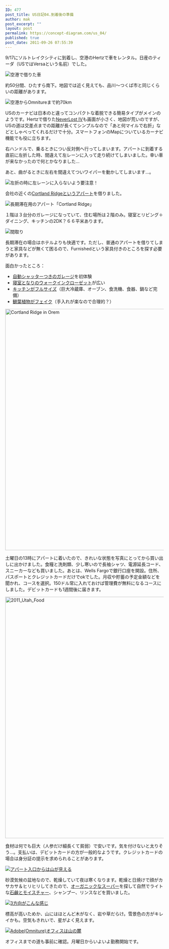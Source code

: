 ```yaml
---
ID: 477
post_title: US日記04.到着後の準備
author: mak
post_excerpt: ""
layout: post
permalink: https://concept-diagram.com/us_04/
published: true
post_date: 2011-09-26 07:55:39
---
```

9/17にソルトレイクシティに到着し、空港のHertzで車をレンタル。日産のティーダ（USではVersaという名前）でした。

<img alt="空港で借りた車" sizes="100vw" src="//res.cloudinary.com/mak00s/image/upload/f_auto,w_auto:200:800/v1509983977/2011-09-27-Nissan-Versa_anmmvy.jpg" />

約50分間、ひたすら南下。地図では近く見えても、品川～つくば市と同じくらいの距離があります。

<img alt="空港からOmnitureまで約70km" sizes="100vw" src="//res.cloudinary.com/mak00s/image/upload/f_auto,w_auto:200:469/v1509984480/2011-09-25-SLC-to-Orem-70km_mdhwiy.png" />

USのカーナビは日本のと違ってコンパクトな着脱できる簡易タイプがメインのようです。Hertzで借りた[NeverLost IV](http://www.neverlost.com/neverlostinfo.aspx)も画面が小さく、地図が荒いのですが、USの道は交差点までの距離が長くてシンプルなので「あと何マイルで右折」などとしゃべってくれるだけで十分。スマートフォンのMapについているカーナビ機能でも役に立ちます。

右ハンドルで、乗るときについ反対側へ行ってしまいます。アパートに到着する直前に左折した時、間違えて左レーンに入って走り続けてしまいました。幸い車が来なかったので何とかなりました...

あと、曲がるときに左右を間違えてついワイパーを動かしてしまいます...。

<img alt="左折の時に左レーンに入らないよう要注意！" sizes="100vw" src="//res.cloudinary.com/mak00s/image/upload/f_auto,w_auto:200:328/v1509984682/2011-09-26-Car-on-Left-Lane_si9a2o.png" />

会社の近くの[Cortland Ridgeというアパート](http://www.oakwood.com/furnished-apartments/furnished/US/UT/Orem/prop238.html)を借りました。

<img alt="長期滞在用のアパート「Cortland Ridge」" sizes="50vw" src="//res.cloudinary.com/mak00s/image/upload/f_auto,w_auto:200:800/v1509984922/2011-09-18-Cortland-Ridge-Garage_kwnx4q.jpg" />

１階は３台分のガレージになっていて、住む場所は２階のみ。寝室とリビング＋ダイニング、キッチンの2DK？６６平米あります。

<img alt="間取り" sizes="50vw" src="//res.cloudinary.com/mak00s/image/upload/f_auto,w_auto:200:260/v1509985194/2011-09-18-Cortland-Ridge-Layout_kidija.jpg" />

長期滞在の場合はホテルよりも快適です。ただし、普通のアパートを借りてしまうと家具などが無くて困るので、Furnishedという家具付きのところを探す必要があります。

面白かったところ：

- <a href="http://www.flickr.com/photos/27261559@N06/6157472852/">自動シャッターつきのガレージ</a>を初体験
- <a href="http://www.flickr.com/photos/27261559@N06/6157481294/">寝室となりのウォークインクローゼット</a>が広い
- <a href="http://www.flickr.com/photos/27261559@N06/6157474992/">キッチンがフルサイズ</a>（巨大冷蔵庫、オーブン、食洗機、食器、鍋など完備）
- <a href="http://www.flickr.com/photos/27261559@N06/6158924171/">観葉植物がフェイク</a>（手入れが楽なので合理的？）

<a data-flickr-embed="true"  href="https://www.flickr.com/photos/27261559@N06/albums/72157666177404729" title="Cortland Ridge in Orem"><img src="https://farm7.staticflickr.com/6175/6164872091_da8276fdb9_b.jpg" width="1024" height="768" alt="Cortland Ridge in Orem"></a>

土曜日の13時にアパートに着いたので、きれいな状態を写真にとってから買い出しに出かけました。食糧と洗剤類、少し寒いので長袖シャツ、電源延長コード、スニーカーなども買いました。あとは、Wells Fargoで銀行口座を開設。住所、パスポートとクレジットカードだけでokでした。月収や貯蓄の予定金額などを聞かれ、コースを選択。150ドル常に入れておけば管理費が無料になるコースにしました。デビットカードも1週間後に届きます。

<a data-flickr-embed="true" href="https://www.flickr.com/photos/27261559@N06/albums/72157627583665943" title="2011_Utah_Food"><img src="https://farm7.staticflickr.com/6168/6163502847_e97ba7cb67_b.jpg" width="1024" height="768" alt="2011_Utah_Food"></a><script async src="//embedr.flickr.com/assets/client-code.js" charset="utf-8"></script>

食材は何でも巨大（人参だけ細長くて貧弱）で安いです。気を付けないと太りそう...。支払いは、デビットカードの方が一般的なようです。クレジットカードの場合は身分証の提示を求められることがあります。

<a title="アパート入口からは山が見える" href="http://www.flickr.com/photos/27261559@N06/6160986051/"><img alt="アパート入口からは山が見える" sizes="100vw" src="//res.cloudinary.com/mak00s/image/upload/f_auto,w_auto:200:800/v1510300781/2011-09-19-Orem.jpg" /></a>

砂漠気候の盆地なので、乾燥していて夜は寒くなります。乾燥と日焼けで顔がカサカサ＆ヒリヒリしてきたので、[オーガニックなスーパー](http://www.goodearthnaturalfoods.com/)を探して自然でライトな<a href="http://www.flickr.com/photos/27261559@N06/6181463809/in/photostream">石鹸とモイスチャー</a>、シャンプー、リンスなどを買いました。

<a href="http://www.flickr.com/photos/27261559@N06/6177864283/"><img alt="3方向がこんな感じ" sizes="100vw" src="//res.cloudinary.com/mak00s/image/upload/f_auto,w_auto:200:800/v1510300257/2011-09-23-Orem-surrounded-by-mountains.jpg" /></a>

標高が高いためか、山にはほとんど木がなく、岩や草だらけ。雪景色の方がキレイかも。空気もきれいで、星がよく見えます。

<a title="Adobe(Omniture)オフィスは山の麓" href="http://www.flickr.com/photos/27261559@N06/6160988509/"><img alt="Adobe(Omniture)オフィスは山の麓" sizes="100vw" src="//res.cloudinary.com/mak00s/image/upload/f_auto,w_auto:200:800/v1510300622/2011-09-11-Orem-mountains.jpg" /></a>

オフィスまでの道も事前に確認。月曜日からいよいよ勤務開始です。